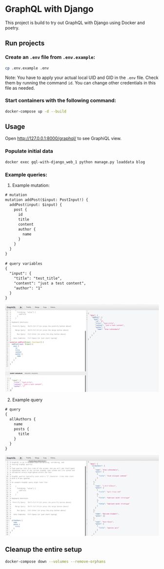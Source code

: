 # GraphQL with Django

This project is build to try out GraphQL with Django using Docker and poetry.

## Run projects

### Create an `.env` file from `.env.example`:

```sh
cp .env.example .env
```

Note: You have to apply your actual local UID and GID in the `.env` file. Check them by running the command `id`. You can change other credentials in this file as needed.

### Start containers with the following command:

```sh
docker-compose up -d --build
```

## Usage

Open http://127.0.0.1:8000/graphql/ to see GraphiQL view.

### Populate initial data

```sh
docker exec gql-with-django_web_1 python manage.py loaddata blog
```

### Example queries:

1. Example mutation:

```
# mutation
mutation addPost($input: PostInput!) {
  addPost(input: $input) {
    post {
      id
      title
      content
      author {
        name
      }
    }
  }
}

# query variables
{
  "input": {
    "title": "test_title",
    "content": "just a test content",
    "author": "1"
  }
}
```

![mutation example screenshot](./screenshots/mutation.png)

2. Example query

```
# query
{
  allAuthors {
    name
    posts {
      title
    }
  }
}

```

![query example screenshot](./screenshots/query.png)

## Cleanup the entire setup

```sh
docker-compose down --volumes --remove-orphans
```
